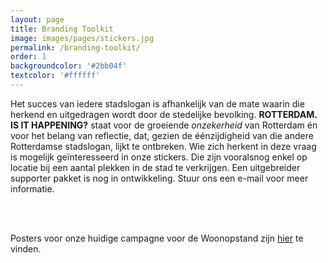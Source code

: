```yaml
---
layout: page
title: Branding Toolkit
image: images/pages/stickers.jpg
permalink: /branding-toolkit/
order: 1
backgroundcolor: '#2bb04f'
textcolor: '#ffffff'
---
```


Het succes van iedere stadslogan is afhankelijk van de mate waarin die herkend en uitgedragen wordt door de stedelijke bevolking. **ROTTERDAM. IS IT HAPPENING?** staat voor de groeiende _onzekerheid_ van Rotterdam én voor het belang van reflectie, dat, gezien de éénzijdigheid van die andere Rotterdamse stadslogan, lijkt te ontbreken. Wie zich herkent in deze vraag is mogelijk geïnteresseerd in onze stickers. Die zijn vooralsnog enkel op locatie bij een aantal plekken in de stad te verkrijgen. Een uitgebreider supporter pakket is nog in ontwikkeling. Stuur ons een e-mail voor meer informatie.

<br>
<br>

Posters voor onze huidige campagne voor de Woonopstand zijn [hier](/home/blog/2021/10/03/IIH08-posterboy-rotterdam.html) te vinden.